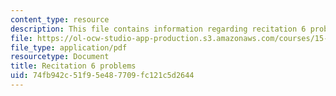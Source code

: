 ```yaml
---
content_type: resource
description: This file contains information regarding recitation 6 problems.
file: https://ol-ocw-studio-app-production.s3.amazonaws.com/courses/15-053-optimization-methods-in-management-science-spring-2013/74fb942c51f95e487709fc121c5d2644_MIT15_053S13_rec06.pdf
file_type: application/pdf
resourcetype: Document
title: Recitation 6 problems
uid: 74fb942c-51f9-5e48-7709-fc121c5d2644
---
```

